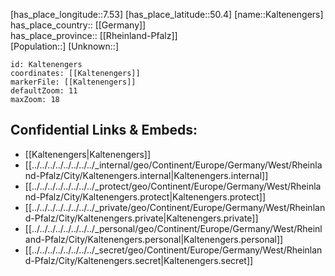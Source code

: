 ﻿---
location: [50.4,7.53] 
mapzoom: [7,12] 
mapmarker: city 
type: City
tags:
- geo/City


SpocWebEntityId: 31274
isDeleted: false
confidential: public

---
[has_place_longitude::7.53] 
[has_place_latitude::50.4] 
[name::Kaltenengers] 
has_place_country:: [[Germany]]  
has_place_province:: [[Rheinland-Pfalz]]  
[Population::] 
[Unknown::] 


```leaflet
id: Kaltenengers
coordinates: [[Kaltenengers]] 
markerFile: [[Kaltenengers]] 
defaultZoom: 11 
maxZoom: 18
```


## Confidential Links & Embeds: 
- [[Kaltenengers|Kaltenengers]]  
- [[../../../../../../../../_internal/geo/Continent/Europe/Germany/West/Rheinland-Pfalz/City/Kaltenengers.internal|Kaltenengers.internal]] 
- [[../../../../../../../../_protect/geo/Continent/Europe/Germany/West/Rheinland-Pfalz/City/Kaltenengers.protect|Kaltenengers.protect]] 
- [[../../../../../../../../_private/geo/Continent/Europe/Germany/West/Rheinland-Pfalz/City/Kaltenengers.private|Kaltenengers.private]] 
- [[../../../../../../../../_personal/geo/Continent/Europe/Germany/West/Rheinland-Pfalz/City/Kaltenengers.personal|Kaltenengers.personal]] 
- [[../../../../../../../../_secret/geo/Continent/Europe/Germany/West/Rheinland-Pfalz/City/Kaltenengers.secret|Kaltenengers.secret]] 
